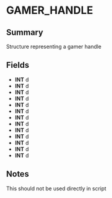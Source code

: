 # GAMER_HANDLE

## Summary
Structure representing a gamer handle

## Fields
* **INT** d
* **INT** d
* **INT** d
* **INT** d
* **INT** d
* **INT** d
* **INT** d
* **INT** d
* **INT** d
* **INT** d
* **INT** d
* **INT** d
* **INT** d

## Notes
This should not be used directly in script